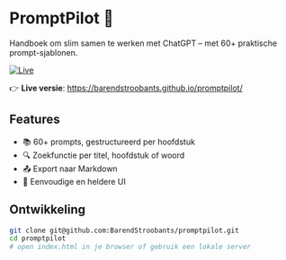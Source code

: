 # PromptPilot 🚀

Handboek om slim samen te werken met ChatGPT – met 60+ praktische prompt-sjablonen.

[![Live](https://img.shields.io/badge/Live-PromptPilot-4c1)](https://barendstroobants.github.io/promptpilot/)

👉 **Live versie**: https://barendstroobants.github.io/promptpilot/

## Features
- 📚 60+ prompts, gestructureerd per hoofdstuk
- 🔍 Zoekfunctie per titel, hoofdstuk of woord
- 📤 Export naar Markdown
- 🎨 Eenvoudige en heldere UI

## Ontwikkeling
```bash
git clone git@github.com:BarendStroobants/promptpilot.git
cd promptpilot
# open index.html in je browser of gebruik een lokale server
